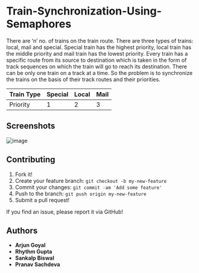 # Train-Synchronization-Using-Semaphores

There are ‘n’ no. of trains on the train route. There are three types of trains: local, mail and special. Special train has the highest priority, local train has the middle priority and mail train has the lowest priority. Every train has a specific route from its source to destination which is taken in the form of track sequences on which the train will go to reach its destination. There can be only one train on a track at a time. So the problem is to synchronize the trains on the basis of their track routes and their priorities.

Train Type | Special | Local | Mail |
--- | --- | --- | --- |
Priority | 1 | 2 | 3 |


## Screenshots

![image](https://user-images.githubusercontent.com/41383322/68530621-e3e4f280-032f-11ea-92e8-8db400587c48.png)

## Contributing

1. Fork it!
2. Create your feature branch: `git checkout -b my-new-feature`
3. Commit your changes: `git commit -am 'Add some feature'`
4. Push to the branch: `git push origin my-new-feature`
5. Submit a pull request!

If you find an issue, please report it via GitHub!

## Authors

* **Arjun Goyal** 
* **Rhythm Gupta** 
* **Sankalp Biswal** 
* **Pranav Sachdeva** 
